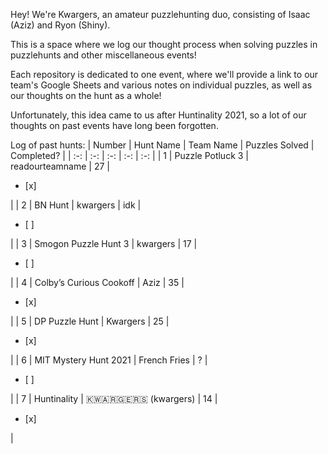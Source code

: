Hey! We're Kwargers, an amateur puzzlehunting duo, consisting of Isaac (Aziz) and Ryon (Shiny).

This is a space where we log our thought process when solving puzzles in puzzlehunts and other miscellaneous events!

Each repository is dedicated to one event, where we'll provide a link to our team's Google Sheets and various notes on individual puzzles, as well as our thoughts on the hunt as a whole!

Unfortunately, this idea came to us after Huntinality 2021, so a lot of our thoughts on past events have long been forgotten.

Log of past hunts:
| Number | Hunt Name | Team Name |  Puzzles Solved | Completed? |
| :-: | :-: | :-: | :-: | :-: |
| 1      | Puzzle Potluck 3 | readourteamname | 27 | <ul><li>[x]</li></ul> |
| 2      | BN Hunt | kwargers | idk | <ul><li>[ ]</li></ul> |
| 3      | Smogon Puzzle Hunt 3 | kwargers | 17 | <ul><li>[ ]</li></ul> |
| 4      | Colby’s Curious Cookoff | Aziz | 35 | <ul><li>[x]</li></ul> |
| 5      | DP Puzzle Hunt | Kwargers | 25 | <ul><li>[x]</li></ul> |
| 6      | MIT Mystery Hunt 2021 | French Fries | ? | <ul><li>[ ]</li></ul> |
| 7      | Huntinality | 	🇰🇼🇦🇷🇬🇪🇷🇸 (kwargers) | 14 | <ul><li>[x]</li></ul> |
